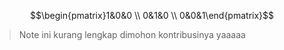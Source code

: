 $$\begin{pmatrix}1&0&0   \\ 0&1&0 \\ 0&0&1\end{pmatrix}$$


> Note ini kurang lengkap dimohon kontribusinya yaaaaa